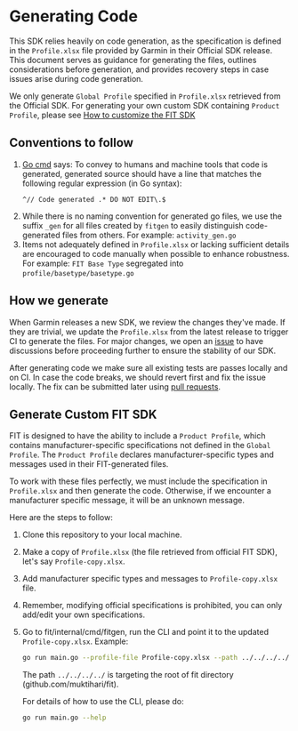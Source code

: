 # Generating Code

This SDK relies heavily on code generation, as the specification is defined in the `Profile.xlsx` file provided by Garmin in their Official SDK release. This document serves as guidance for generating the files, outlines considerations before generation, and provides recovery steps in case issues arise during code generation.

We only generate `Global Profile` specified in `Profile.xlsx` retrieved from the Official SDK. For generating your own custom SDK containing `Product Profile`, please see [How to customize the FIT SDK](#How-to-customize-the-FIT-SDK)

## Conventions to follow

1. [Go cmd][Go cmd] says: To convey to humans and machine tools that code is generated, generated source should have a line that matches the following regular expression (in Go syntax):
   ```regex
   ^// Code generated .* DO NOT EDIT\.$
   ```
1. While there is no naming convention for generated go files, we use the suffix `_gen` for all files created by `fitgen` to easily distinguish code-generated files from others. For example: `activity_gen.go`
1. Items not adequately defined in `Profile.xlsx` or lacking sufficient details are encouraged to code manually when possible to enhance robustness. For example: `FIT Base Type` segregated into `profile/basetype/basetype.go`

## How we generate

When Garmin releases a new SDK, we review the changes they've made. If they are trivial, we update the `Profile.xlsx` from the latest release to trigger CI to generate the files. For major changes, we open an [issue][issues] to have discussions before proceeding further to ensure the stability of our SDK.

After generating code we make sure all existing tests are passes locally and on CI. In case the code breaks, we should revert first and fix the issue locally. The fix can be submitted later using [pull requests][prs].

[Go cmd]: https://pkg.go.dev/cmd/go#hdr-Generate_Go_files_by_processing_source
[issues]: https://github.com/muktihari/fit/issues
[prs]: https://github.com/muktihari/fit/pulls

## Generate Custom FIT SDK

FIT is designed to have the ability to include a `Product Profile`, which contains manufacturer-specific specifications not defined in the `Global Profile`. The `Product Profile` declares manufacturer-specific types and messages used in their FIT-generated files.

To work with these files perfectly, we must include the specification in `Profile.xlsx` and then generate the code. Otherwise, if we encounter a manufacturer specific message, it will be an unknown message.

Here are the steps to follow:

1. Clone this repository to your local machine.
1. Make a copy of `Profile.xlsx` (the file retrieved from official FIT SDK), let's say `Profile-copy.xlsx`.
1. Add manufacturer specific types and messages to `Profile-copy.xlsx` file.
1. Remember, modifying official specifications is prohibited, you can only add/edit your own specifications.
1. Go to fit/internal/cmd/fitgen, run the CLI and point it to the updated `Profile-copy.xlsx`. Example:

   ```sh
   go run main.go --profile-file Profile-copy.xlsx --path ../../../../ --builders all --profile-version 21.115 --verbose -y
   ```

   The path `../../../../` is targeting the root of fit directory (github.com/muktihari/fit).

   For details of how to use the CLI, please do:

   ```sh
   go run main.go --help
   ```
